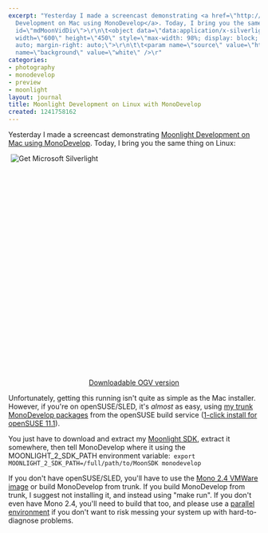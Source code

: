 ```yaml
---
excerpt: "Yesterday I made a screencast demonstrating <a href=\"http://mjhutchinson.com/journal/2009/05/07/moonlight_development_mac_using_monodevelop\">Moonlight
  Development on Mac using MonoDevelop</a>. Today, I bring you the same thing on Linux:\r\n<div
  id=\"mdMoonVidDiv\">\r\n\t<object data=\"data:application/x-silverlight-2,\" type=\"application/x-silverlight-2\"
  width=\"600\" height=\"450\" style=\"max-width: 98%; display: block; margin-left:
  auto; margin-right: auto;\">\r\n\t\t<param name=\"source\" value=\"http://mjhutchinson.com/files/screencasts/SL2VideoPlayerM.xap\"/>\r\n\t\t<param
  name=\"background\" value=\"white\" />\r"
categories:
- photography
- monodevelop
- preview
- moonlight
layout: journal
title: Moonlight Development on Linux with MonoDevelop
created: 1241758162
---
```

Yesterday I made a screencast demonstrating <a href="http://mjhutchinson.com/journal/2009/05/07/moonlight_development_mac_using_monodevelop">Moonlight Development on Mac using MonoDevelop</a>. Today, I bring you the same thing on Linux:
<div id="mdMoonVidDiv">
	<object data="data:application/x-silverlight-2," type="application/x-silverlight-2" width="600" height="450" style="max-width: 98%; display: block; margin-left: auto; margin-right: auto;">
		<param name="source" value="http://mjhutchinson.com/files/screencasts/SL2VideoPlayerM.xap"/>
		<param name="background" value="white" />
		<param name="enableHtmlAccess" value="True" />
		<param name="initParams" value="m=http://silverlight.services.live.com/99206/Moonlight%20Development%20on%20Linux%20with%20MonoDevelop/video.wmv,thumbnail=http://mjhutchinson.com/files/screencasts/MDMoonDemo.png" />
               <param name="minruntimeversion" value="2.0.31005.0" />
		<a href="http://go.microsoft.com/fwlink/?LinkId=124807" style="text-decoration: none;">
 			<img src="http://go.microsoft.com/fwlink/?LinkId=108181" alt="Get Microsoft Silverlight" style="border-style: none"/>
		</a>
	</object>
</div>
<a href="http://www.go-mono.com/media/MDMoonDemo.ogv" style="display:block;width:100%;text-align:center">Downloadable OGV version</a>

Unfortunately, getting this running isn't quite as simple as the Mac installer. However, if you're on openSUSE/SLED, it's <em>almost</em> as easy, using <a href="http://download.opensuse.org/repositories/home:/MJHutchinson/">my trunk MonoDevelop packages</a> from the openSUSE build service (<a href="http://software.opensuse.org/ymp/home:MJHutchinson/openSUSE_11.1/monodevelop.ymp">1-click install for openSUSE 11.1</a>).

You just have to download and extract my <a href="http://mjhutchinson.com/files/temp/MoonSDK-Preview-2009-05-05.zip">Moonlight SDK</a>, extract it somewhere, then tell MonoDevelop where it using the MOONLIGHT_2_SDK_PATH environment variable:<code lang="bash">
export MOONLIGHT_2_SDK_PATH=/full/path/to/MoonSDK
monodevelop
</code>


If you don't have openSUSE/SLED, you'll have to use the <a href="http://www.go-mono.com/mono-downloads/download.html">Mono 2.4 VMWare image</a> or build MonoDevelop from trunk. If you build MonoDevelop from trunk, I suggest not installing it, and instead using "make run". If you don't even have Mono 2.4, you'll need to build that too, and please use a <a href="http://www.mono-project.com/Parallel_Mono_Environments">parallel environment</a> if you don't want to risk messing your system up with hard-to-diagnose problems.
